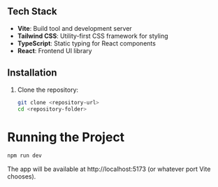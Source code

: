 ## Tech Stack

- **Vite**: Build tool and development server
- **Tailwind CSS**: Utility-first CSS framework for styling
- **TypeScript**: Static typing for React components
- **React**: Frontend UI library

## Installation

1. Clone the repository:
   ```bash
   git clone <repository-url>
   cd <repository-folder>

   ```

# Running the Project

```bash
npm run dev
```

The app will be available at http://localhost:5173 (or whatever port Vite chooses).
